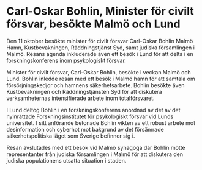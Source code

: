 # Carl-Oskar Bohlin, Minister för civilt försvar, besökte Malmö och Lund

Den 11 oktober besökte minister för civilt försvar Carl-Oskar Bohlin Malmö Hamn, Kustbevakningen, Räddningstjänst Syd, samt judiska församlingen i Malmö. Resans agenda inkluderade även ett besök i Lund för att delta i en forskningskonferens inom psykologiskt försvar.

Minister för civilt försvar, Carl-Oskar Bohlin, besökte i veckan Malmö och Lund. Bohlin inledde resan med ett besök i Malmö hamn för att samtala om försörjningskedjor och hamnens säkerhetsarbete. Bohlin besökte även Kustbevakningen och Räddningstjänsten Syd för att diskutera verksamheternas intensifierade arbete inom totalförsvaret.

I Lund deltog Bohlin i en forskningskonferens anordnad av det av det nyinrättade Forskningsinstitutet för psykologiskt försvar vid Lunds universitet. I sitt anförande betonade Bohlin vikten av ett robust arbete mot desinformation och cyberhot mot bakgrund av det försämrade säkerhetspolitiska läget som Sverige befinner sig i.

Resan avslutades med ett besök vid Malmö synagoga där Bohlin mötte representanter från judiska församlingen i Malmö för att diskutera den judiska populationens utsatta situation i staden.
